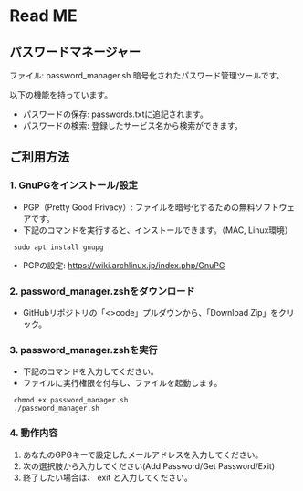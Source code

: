 # Read ME

## パスワードマネージャー

ファイル: password_manager.sh
暗号化されたパスワード管理ツールです。

以下の機能を持っています。
- パスワードの保存: passwords.txtに追記されます。
- パスワードの検索: 登録したサービス名から検索ができます。

## ご利用方法

### 1. GnuPGをインストール/設定
   - PGP（Pretty Good Privacy）: ファイルを暗号化するための無料ソフトウェアです。
   - 下記のコマンドを実行すると、インストールできます。（MAC, Linux環境）
```shell
 sudo apt install gnupg
```
  - PGPの設定: https://wiki.archlinux.jp/index.php/GnuPG
### 2. password_manager.zshをダウンロード
  - GitHubリポジトリの「<>code」プルダウンから、「Download Zip」をクリック。

### 3. password_manager.zshを実行

  - 下記のコマンドを入力してください。
  - ファイルに実行権限を付与し、ファイルを起動します。
```shell
 chmod +x password_manager.sh
 ./password_manager.sh
```
### 4. 動作内容
  1. あなたのGPGキーで設定したメールアドレスを入力してください。
  2. 次の選択肢から入力してください(Add Password/Get Password/Exit)
  3. 終了したい場合は、 exit と入力してください。
